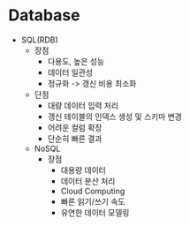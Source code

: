 # Database
* SQL(RDB)
  * 장점
     * 다용도, 높은 성능
     * 데이터 일관성  
     * 정규화 -> 갱신 비용 최소화
  * 단점
     * 대량 데이터 입력 처리
     * 갱신 테이블의 인덱스 생성 및 스키마 변경
     * 어려운 컬럼 확장
     * 단순히 빠른 결과
  * NoSQL
    * 장점
      * 대용량 데이터
      * 데이터 분산 처리
      * Cloud Computing
      * 빠른 읽기/쓰기 속도
      * 유연한 데이터 모델링
